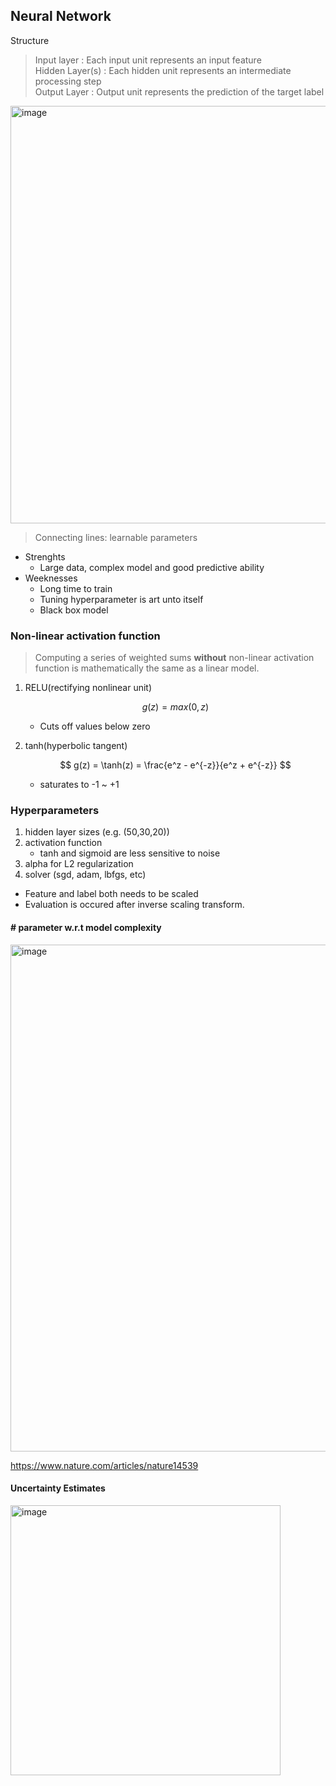 ## Neural Network

Structure
> Input layer : Each input unit represents an input feature  
> Hidden Layer(s) : Each hidden unit represents an intermediate processing step  
> Output Layer : Output unit represents the prediction of the target label  
<img width="668" alt="image" src="https://github.com/user-attachments/assets/ae6eec96-cbc3-4ee5-83b4-440084718ed0">  

> Connecting lines: learnable parameters  

- Strenghts
    - Large data, complex model and good predictive ability
- Weeknesses
    - Long time to train
    - Tuning hyperparameter is art unto itself
    - Black box model

### Non-linear activation function

> Computing a series of weighted sums **without** non-linear activation function is mathematically the same as a linear model.  

1. RELU(rectifying nonlinear unit)

    $$ g(z) = max(0,z) $$
    - Cuts off values below zero

2. tanh(hyperbolic tangent)  

    $$ g(z) = \tanh(z) = \frac{e^z - e^{-z}}{e^z + e^{-z}} $$  
    - saturates to -1 ~ +1

### Hyperparameters

1. hidden layer sizes (e.g. (50,30,20))
2. activation function
    - tanh and sigmoid are less sensitive to noise
3. alpha for L2 regularization
4. solver (sgd, adam, lbfgs, etc)

- Feature and label both needs to be scaled  
- Evaluation is occured after inverse scaling transform.

#### # parameter w.r.t model complexity
<img width="811" alt="image" src="https://github.com/user-attachments/assets/e196477e-ca9b-46d1-8c65-4c54c341c299">

https://www.nature.com/articles/nature14539




#### Uncertainty Estimates

<img width="432" alt="image" src="https://github.com/user-attachments/assets/93973a99-daa8-4f09-aca5-8c7e95a59387">
